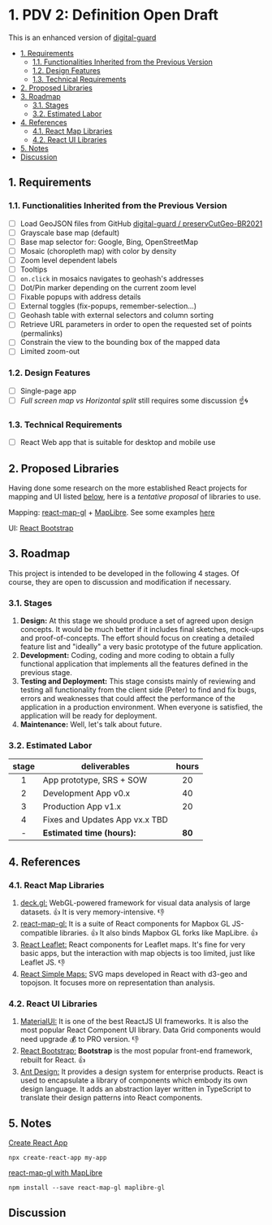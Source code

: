 # 1. PDV 2: Definition Open Draft <!-- omit in toc -->

This is an enhanced version of [digital-guard](https://digital-guard.github.io/preservDataViz/src/preservCutGeo/index.html)

- [1. Requirements](#1-requirements)
  - [1.1. Functionalities Inherited from the Previous Version](#11-functionalities-inherited-from-the-previous-version)
  - [1.2. Design Features](#12-design-features)
  - [1.3. Technical Requirements](#13-technical-requirements)
- [2. Proposed Libraries](#2-proposed-libraries)
- [3. Roadmap](#3-roadmap)
  - [3.1. Stages](#31-stages)
  - [3.2. Estimated Labor](#32-estimated-labor)
- [4. References](#4-references)
  - [4.1. React Map Libraries](#41-react-map-libraries)
  - [4.2. React UI Libraries](#42-react-ui-libraries)
- [5. Notes](#5-notes)
- [Discussion](#discussion)

## 1. Requirements

### 1.1. Functionalities Inherited from the Previous Version

- [ ] Load GeoJSON files from GitHub [digital-guard / preservCutGeo-BR2021](https://github.com/digital-guard/preservCutGeo-BR2021/tree/main/data/MG/BeloHorizonte/_pk0008.01/geoaddress)
- [ ] Grayscale base map (default)
- [ ] Base map selector for: Google, Bing, OpenStreetMap
- [ ] Mosaic (choropleth map) with color by density
- [ ] Zoom level dependent labels
- [ ] Tooltips
- [ ] `on.click` in mosaics navigates to geohash's addresses
- [ ] Dot/Pin marker depending on the current zoom level
- [ ] Fixable popups with address details
- [ ] External toggles (fix-popups, remember-selection...)
- [ ] Geohash table with external selectors and column sorting
- [ ] Retrieve URL parameters in order to open the requested set of points (permalinks)
- [ ] Constrain the view to the bounding box of the mapped data
- [ ] Limited zoom-out

### 1.2. Design Features

- [ ] Single-page app
- [ ] _Full screen map vs Horizontal split_ still requires some discussion :point_up::cyclone:

### 1.3. Technical Requirements

- [ ] React Web app that is suitable for desktop and mobile use

## 2. Proposed Libraries

Having done some research on the more established React projects for mapping and UI listed [below](#4-references), here is a _tentative proposal_ of libraries to use.

Mapping: [react-map-gl](https://github.com/visgl/react-map-gl) + [MapLibre](https://maplibre.org). See some examples [here](https://visgl.github.io/react-map-gl/example)

UI: [React Bootstrap](https://react-bootstrap.github.io)

## 3. Roadmap

This project is intended to be developed in the following 4 stages. Of course, they are open to discussion and modification if necessary.

### 3.1. Stages

1. **Design:** At this stage we should produce a set of agreed upon design concepts. It would be much better if it includes final sketches, mock-ups and proof-of-concepts. The effort should focus on creating a detailed feature list and "ideally" a very basic prototype of the future application.
2. **Development:** Coding, coding and more coding to obtain a fully functional application that implements all the features defined in the previous stage.
3. **Testing and Deployment:** This stage consists mainly of reviewing and testing all functionality from the client side (Peter) to find and fix bugs, errors and weaknesses that could affect the performance of the application in a production environment. When everyone is satisfied, the application will be ready for deployment.
4. **Maintenance:** Well, let's talk about future.

### 3.2. Estimated Labor

| stage | deliverables                   | hours  |
| :---: | ------------------------------ | :----: |
|   1   | App prototype, SRS + SOW       |   20   |
|   2   | Development App v0.x           |   40   |
|   3   | Production App v1.x            |   20   |
|   4   | Fixes and Updates App vx.x TBD |        |
|   -   | **Estimated time (hours):**    | **80** |

## 4. References

### 4.1. React Map Libraries

1. [deck.gl:](https://deck.gl) WebGL-powered framework for visual data analysis of large datasets. :+1: It is very memory-intensive. :-1:
2. [react-map-gl:](https://visgl.github.io/react-map-gl/) It is a suite of React components for Mapbox GL JS-compatible libraries. :+1: It also binds Mapbox GL forks like MapLibre. :+1:
3. [React Leaflet:](https://react-leaflet.js.org) React components for Leaflet maps. It's fine for very basic apps, but the interaction with map objects is too limited, just like Leaflet JS. :-1:
4. [React Simple Maps:](https://www.react-simple-maps.io) SVG maps developed in React with d3-geo and topojson. It focuses more on representation than analysis.

### 4.2. React UI Libraries

1. [MaterialUI:](https://mui.com) It is one of the best ReactJS UI frameworks. It is also the most popular React Component UI library. Data Grid components would need upgrade :moneybag: to PRO version. :-1:
2. [React Bootstrap:](https://react-bootstrap.github.io) **Bootstrap** is the most popular front-end framework, rebuilt for React. :+1:
3. [Ant Design:](https://ant.design) It provides a design system for enterprise products. React is used to encapsulate a library of components which embody its own design language. It adds an abstraction layer written in TypeScript to translate their design patterns into React components.

## 5. Notes

[Create React App](https://create-react-app.dev)

```text
npx create-react-app my-app
```

[react-map-gl with MapLibre](https://visgl.github.io/react-map-gl/docs/get-started/get-started#using-with-a-mapbox-gl-fork)

```text
npm install --save react-map-gl maplibre-gl
```

## Discussion
